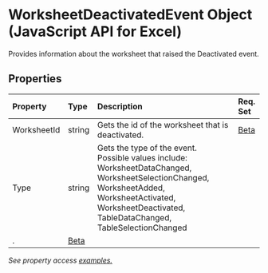# WorksheetDeactivatedEvent Object (JavaScript API for Excel)

Provides information about the worksheet that raised the Deactivated event.

## Properties

| Property	   | Type	|Description| Req. Set|
|:---------------|:--------|:----------|:----|
|WorksheetId|string|Gets the id of the worksheet that is deactivated.|[Beta](../requirement-sets/excel-api-requirement-sets.md)|
|Type|string|Gets the type of the event. Possible values include: WorksheetDataChanged, WorksheetSelectionChanged, WorksheetAdded, WorksheetActivated, WorksheetDeactivated, TableDataChanged, TableSelectionChanged
.|[Beta](../requirement-sets/excel-api-requirement-sets.md)|

_See property access [examples.](#property-access-examples)_
